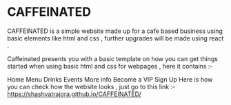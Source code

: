 # CAFFEINATED
CAFFEINATED is a simple website made up for a cafe based business using basic elements like html and css , further upgrades will be made using react . 

Caffeinated presents you with a basic template on how you can get things started when using basic html and css for webpages , here it contains :-

Home 
Menu
Drinks
Events
More info
Become a VIP
Sign Up
Here is how you can check how the website looks , just go to this link :- https://shashvatrajora.github.io/CAFFEINATED/
